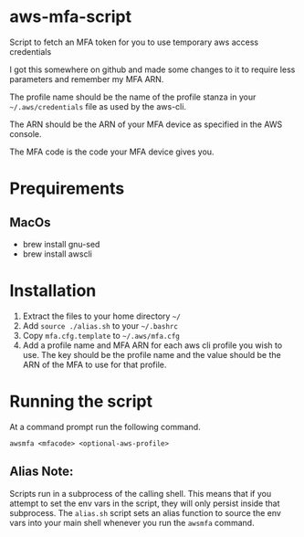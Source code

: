 # aws-mfa-script
Script to fetch an MFA token for you to use temporary aws access credentials

I got this somewhere on github and made some changes to it to require
less parameters and remember my MFA ARN.

The profile name should be the name of the profile stanza in your
`~/.aws/credentials` file as used by the aws-cli.

The ARN should be the ARN of your MFA device as specified in the AWS console.

The MFA code is the code your MFA device gives you.

# Prequirements

## MacOs
- brew install gnu-sed
- brew install awscli

# Installation
 1. Extract the files to your home directory `~/`
 2. Add `source ./alias.sh` to your `~/.bashrc`
 3. Copy `mfa.cfg.template` to `~/.aws/mfa.cfg`
 4. Add a profile name and MFA ARN for each aws cli profile you wish to use. The key should be the profile name and the value should be the ARN of the MFA to use for that profile.

# Running the script
At a command prompt run the following command.

```
awsmfa <mfacode> <optional-aws-profile>
```

## Alias Note:
Scripts run in a subprocess of the calling shell.  This means that
if you attempt to set the env vars in the script, they will only persist
inside that subprocess.  The `alias.sh` script sets an alias function to source the env vars into your main shell whenever you
run the `awsmfa` command.
